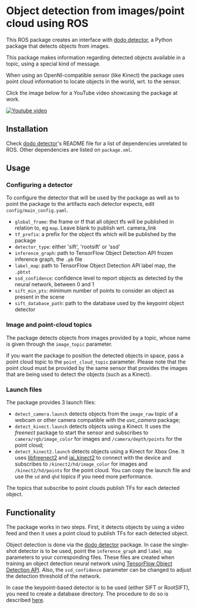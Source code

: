 # Object detection from images/point cloud using ROS

This ROS package creates an interface with [dodo detector](https://github.com/douglasrizzo/dodo_detector), a Python package that detects objects from images.

This package makes information regarding detected objects available in a topic, using a special kind of message. 

When using an OpenNI-compatible sensor (like Kinect) the package uses point cloud information to locate objects in the world, wrt. to the sensor.

Click the image below for a YouTube video showcasing the package at work.

[![Youtube video](https://img.youtube.com/vi/fXJYmJOaSxQ/0.jpg)](https://www.youtube.com/watch?v=fXJYmJOaSxQ)

## Installation

Check [dodo detector](https://github.com/douglasrizzo/dodo_detector)'s README file for a list of dependencies unrelated to ROS. Other dependencies are listed on `package.xml`.

## Usage

### Configuring a detector

To configure the detector that will be used by the package as well as to point the package to the artifacts each detector expects, edit `config/main_config.yaml`.

 - `global_frame`: the frame or tf that all object tfs will be published in relation to, eg `map`. Leave blank to publish wrt. camera_link
 - `tf_prefix`: a prefix for the object tfs which will be published by the package
 - `detector_type`: either 'sift', 'rootsift' or 'ssd'
 - `inference_graph`: path to TensorFlow Object Detection API frozen inference graph, the `.pb` file
 - `label_map`: path to TensorFlow Object Detection API label map, the `.pbtxt`
 - `ssd_confidence`: confidence level to report objects as detected by the neural network, between 0 and 1
 - `sift_min_pts`: minimum number of points to consider an object as present in the scene
 - `sift_database_path`: path to the database used by the keypoint object detector

### Image and point-cloud topics

The package detects objects from images provided by a topic, whose name is given through the `image_topic` parameter.

If you want the package to position the detected objects in space, pass a point cloud topic to the `point_cloud_topic` parameter. Please note that the point cloud must be provided by the same sensor that provides the images that are being used to detect the objects (such as a Kinect).

### Launch files

The package provides 3 launch files:

 - `detect_camera.launch` detects objects from the `image_raw` topic of a webcam or other camera compatible with the *uvc_camera* package;
 - `detect_kinect.launch` detects objects using a Kinect. It uses the *freenect* package to start the sensor and subscribes to `camera/rgb/image_color` for images and `/camera/depth/points` for the point cloud;
 - `detect_kinect2.launch` detects objects using a Kinect for Xbox One. It uses [libfreenect2](https://github.com/OpenKinect/libfreenect2) and [iai_kinect2](https://github.com/code-iai/iai_kinect2) to connect with the device and subscribes to `/kinect2/hd/image_color` for images and `/kinect2/hd/points` for the point cloud. You can copy the launch file and use the `sd` and `qhd` topics if you need more performance.

The topics that subscribe to point clouds publish TFs for each detected object.

## Functionality

The package works in two steps. First, it detects objects by using a video feed and then it uses a point cloud to publish TFs for each detected object.

Object detection is done via the [dodo detector](https://github.com/douglasrizzo/dodo_detector) package. In case the single-shot detector is to be used, point the `inference_graph` and `label_map` parameters to your corresponding files. These files are created when training an object detection neural network using [TensorFlow Object Detection API](https://github.com/tensorflow/models/tree/master/research/object_detection). Also, the `ssd_confidence` parameter can be changed to adjust the detection threshold of the network.

In case the keypoint-based detector is to be used (either SIFT or RootSIFT), you need to create a database directory. The procedure to do so is described [here](https://douglasrizzo.github.io/dodo_detector/#keypoint-based-detector).
